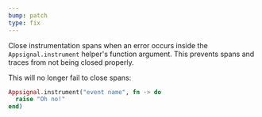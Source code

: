 ```yaml
---
bump: patch
type: fix
---
```


Close instrumentation spans when an error occurs inside the `Appsignal.instrument` helper's function argument. This prevents spans and traces from not being closed properly.

This will no longer fail to close spans:

```elixir
Appsignal.instrument("event name", fn -> do
  raise "Oh no!"
end)
```
